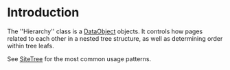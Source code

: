 # Introduction 

The ''Hierarchy'' class is a [DataObject](http://api.silverstripe.org/trunk/sapphire/model/DataObject.html) objects. It
controls how pages related to each other in a nested tree structure, as well as determining order within tree leafs.

See [SiteTree](http://api.silverstripe.org/trunk/cms/SiteTree.html) for the most common usage patterns.
